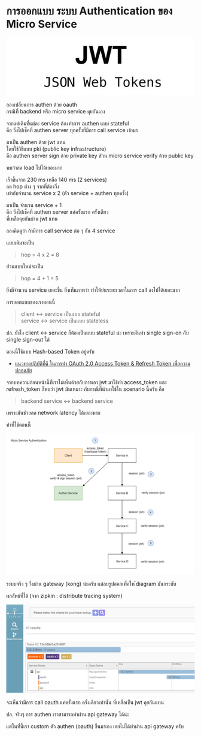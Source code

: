 # การออกแบบ ระบบ Authentication ของ Micro Service

![](./jwt.jpeg)

ลองเปลี่ยนการ authen ด้วย oauth  
กรณีที่ backend หรือ micro service คุยกันเอง
   
จากแต่เดิมที่แต่ละ service ต้องทำการ authen แบบ stateful  
คือ วิ่งไปเช็คที่ authen server ทุกครั้งที่มีการ call service เข้ามา   
  
มาเป็น authen ด้วย jwt แทน  
โดยใช้วิธีแบบ pki (public key infrastructure)  
คือ authen server sign ด้วย private key ส่วน micro service verify ด้วย public key

พบว่าลด load ไปได้เยอะมาก    
  
เร็วขึ้นจาก 230 ms เหลือ 140 ms (2 services)  
ลด hop ต่าง ๆ จากที่ต้องวิ่ง  
เท่ากับจำนวน service x 2 (ตัว service + authen ทุกครั้ง)  
  
มาเป็น จำนวน service + 1  
คือ วิ่งไปเช็คที่ authen server แค่ครั้งแรก ครั้งเดียว  
ที่เหลือคุยกันผ่าน jwt แทน  
  
ลองคิดดูว่า ถ้ามีการ call service ต่อ ๆ กัน 4 service  

แบบเดิมจะเป็น

> hop = 4 x 2 = 8

ส่วนแบบใหม่จะเป็น

> hop = 4 + 1 = 5

ยิ่งมีจำนวน service เยอะขึ้น ยิ่งเห็นภาพว่า ทำให้ย่นระยะเวลาในการ call ลงไปได้เยอะมาก
  
การออกแบบของเราตอนนี้  

> client <-> service เป็นแบบ stateful  
service <-> service เป็นแบบ stateless

ปล. ยังไง client <-> service ก็ต้องเป็นแบบ stateful น่ะ เพราะมันทำ single sign-on กับ single sign-out ได้  
  
ตอนนี้ใช้แบบ Hash-based Token อยู่ครับ  

- [แนวทางปฏิบัติที่ดี ในการทำ OAuth 2.0 Access Token & Refresh Token เพื่อความปลอดภัย](/blog/best-practice-to-design-oauth-token/?series=oauth)

จากบทความก่อนหน้านี้ที่เราไม่เห็นด้วยกับการเอา jwt มาใช้ทำ access_token และ refresh_token ก็พบว่า jwt มันเหมาะ กับกรณีที่นำมาใช้ใน scenario นี้ครับ คือ

> backend service <-> backend service

เพราะมันช่วยลด network latency ได้เยอะมาก
  
ท่าที่ใช้ตอนนี้  

![](./design-authentication-for-micro-service.png)

ระบบจริง ๆ วิ่งผ่าน gateway (kong) น่ะครับ แต่ลบรูปออกเพื่อให ้diagram มันกระชับ
  
ผลลัพธ์ที่ได้ (จาก zipkin : distribute tracing system)  

![](./zipkin.png)

จะเห็นว่ามีการ call oauth แค่ครั้งแรก ครั้งเดียวเท่านั้น ที่เหลือเป็น jwt คุยกันแทน
  
ปล. จริงๆ การ authen เราสามารถทำผ่าน api gateway ได้น่ะ  
  
แต่ในที่นี้เรา custom ตัว authen (oauth) ขึ้นมาเอง เลยไม่ได้ทำผ่าน api gateway ครับ  

